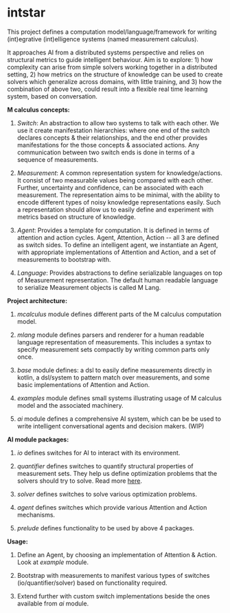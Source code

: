 # intstar

This project defines a computation model/language/framework for writing (int)egrative (int)elligence systems (named
measurement calculus).

It approaches AI from a distributed systems perspective and relies on structural metrics to guide intelligent behaviour.
Aim is to explore: 1) how complexity can arise from simple solvers working together in a distributed setting, 2) how
metrics on the structure of knowledge can be used to create solvers which generalize across domains, with little
training, and 3) how the combination of above two, could result into a flexible real time learning system, based on
conversation.

**M calculus concepts:**

1) _Switch_: An abstraction to allow two systems to talk with each other. We use it create manifestation hierarchies:
where one end of the switch declares concepts & their relationships, and the end other provides manifestations for the
those concepts & associated actions. Any communication between two switch ends is done in terms of a sequence of
measurements.

2) _Measurement_: A common representation system for knowledge/actions. It consist of two measurable values being
compared with each other. Further, uncertainty and confidence, can be associated with each measurement. The
representation aims to be minimal, with the ability to encode different types of noisy knowledge representations easily.
Such a representation should allow us to easily define and experiment with metrics based on structure of knowledge.

3) _Agent_: Provides a template for computation. It is defined in terms of attention and action cycles. Agent,
Attention, Action -- all 3 are defined as switch sides. To define an intelligent agent, we instantiate an Agent, with
appropriate implementations of Attention and Action, and a set of measurements to bootstrap with.

4) _Language_: Provides abstractions to define serializable languages on top of Measurement representation. The default
human readable language to serialize Measurement objects is called M Lang.

**Project architecture:**

1) _mcalculus_ module defines different parts of the M calculus computation model.

2) _mlang_ module defines parsers and renderer for a human readable language representation of measurements. This
includes a syntax to specify measurement sets compactly by writing common parts only once.

3) _base_ module defines: a dsl to easily define measurements directly in kotlin, a dsl/system to pattern match over
measurements, and some basic implementations of Attention and Action.

4) _examples_ module defines small systems illustrating usage of M calculus model and the associated machinery.

5) _ai_ module defines a comprehensive AI system, which can be be used to write intelligent conversational agents and
decision makers. (WIP)

**AI module packages:**

1) _io_ defines switches for AI to interact with its environment.

2) _quantifier_ defines switches to quantify structural properties of measurement sets. They help us define optimization
problems that the solvers should try to solve. Read more [here](intstar-ai/src/main/kotlin/intstar/ai/quantifier/README.md).

3) _solver_ defines switches to solve various optimization problems.

4) _agent_ defines switches which provide various Attention and Action mechanisms.

5) _prelude_ defines functionality to be used by above 4 packages.

**Usage:**

1) Define an Agent, by choosing an implementation of Attention & Action. Look at _example_ module.

2) Bootstrap with measurements to manifest various types of switches (io/quantifier/solver) based on functionality
required.

3) Extend further with custom switch implementations beside the ones available from _ai_ module.
